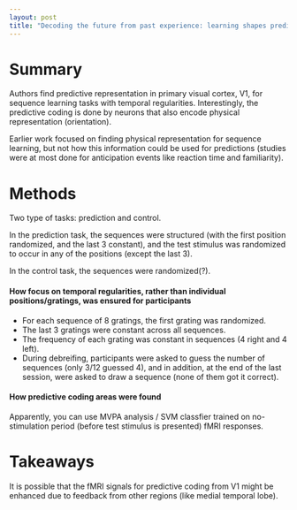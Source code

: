 ```yaml
---
layout: post
title: "Decoding the future from past experience: learning shapes predictions in early visual cortex"
---
```


# Summary

Authors find predictive representation in primary visual cortex, V1, for sequence learning tasks with temporal regularities. Interestingly, the predictive coding is done by neurons that also encode physical representation (orientation).

Earlier work focused on finding physical representation for sequence learning, but not how this information could be used for predictions (studies were at most done for anticipation events like reaction time and familiarity). 

# Methods

Two type of tasks: prediction and control.

In the prediction task, the sequences were structured (with the first position randomized, and the last 3 constant), and the test stimulus was randomized to occur in any of the positions (except the last 3).

In the control task, the sequences were randomized(?).

#### How focus on temporal regularities, rather than individual positions/gratings, was ensured for participants

- For each sequence of 8 gratings, the first grating was randomized.
- The last 3 gratings were constant across all sequences.
- The frequency of each grating was constant in sequences (4 right and 4 left).
- During debreifing, participants were asked to guess the number of sequences (only 3/12 guessed 4), and in addition, at the end of the last session, were asked to draw a sequence (none of them got it correct).

#### How predictive coding areas were found

Apparently, you can use MVPA analysis / SVM classfier trained on no-stimulation period (before test stimulus is presented) fMRI responses.


# Takeaways

It is possible that the fMRI signals for predictive coding from V1 might be enhanced due to feedback from other regions (like medial temporal lobe).